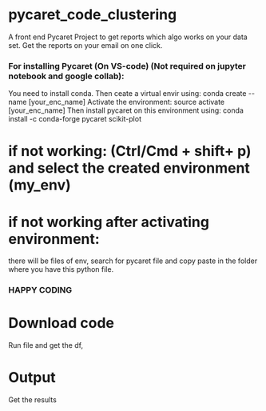 # pycaret_code_clustering
A front end Pycaret Project to get reports which algo works on your data set. Get the reports on your email on one click. 
### For installing Pycaret (On VS-code) (Not required on jupyter notebook and google collab):
You need to install conda.
Then ceate a virtual envir using: conda create --name [your_enc_name]
Activate the environment: source activate [your_enc_name]
Then install pycaret on this environment using: conda install -c conda-forge pycaret scikit-plot
# if not working: (Ctrl/Cmd + shift+ p) and select the created environment (my_env)
# if not working after activating environment:
there will be files of env, search for pycaret file and copy paste in the folder where you have this python file.

### HAPPY CODING ###

# Download code
Run file and get the df,
# Output
Get the results
